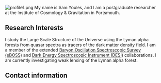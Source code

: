 ![profile1.png](src)
My name is Sam Youles, and I am a postgraduate researcher at the Institute of Cosmology & Gravitation in Portsmouth.

## Research Interests
I study the Large Scale Structure of the Universe using the Lyman alpha forests from quasar spectra as tracers of the dark matter density field. I am a member of the extended [Baryon Oscillation Spectroscopic Survey (eBOSS)](https://www.sdss.org/surveys/eboss/) and [Dark Energy Spectroscopic Instrument (DESI)](https://www.desi.lbl.gov/) collaborations. I am currently investigating weak lensing of the Lyman alpha forest.

## Contact information
<script language="JavaScript"> var username = "samantha.youles"; var hostname = "port.ac.uk"; var linktext = username + "@" + hostname ; document.write("" + linktext + ""); </script> 
